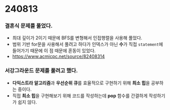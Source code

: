 # 240813

### **결혼식** 문제를 풀었다.
- 최대 깊이가 2이기 때문에 BFS를 변형해서 인접행렬을 사용해 풀었다.
- 범위 기반 for문을 사용해서 풀려고 하다가 인덱스가 아닌 **수**가 직접 ```statement```에 들어가기 때문에 이 점 때문에 혼동이 있었다.
- https://www.acmicpc.net/source/82408314


### **서강그라운드** 문제를 풀려고 했다.
- **다익스트라 알고리즘**과 **우선순위 큐**를 효율적으로 구현하기 위해 **최소 힙**을 공부하는 중이다.
- 직접 **최소 힙**을 구현해보기 위해 코드를 작성하는데 **pop** 함수를 간결하게 작성하기가 쉽지 않다.